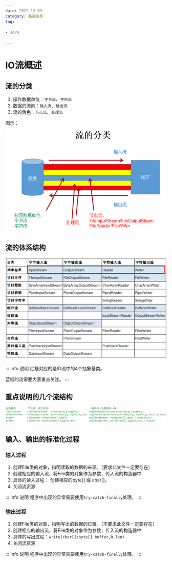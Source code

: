 ```yaml
---
date: 2022-12-03
category: 基础进阶
tag:

- JAVA

---
```


# IO流概述

## 流的分类

1. 操作数据单位：`字节流`、`字符流`
2. 数据的流向：`输入流`、`输出流`
3. 流的角色：`节点流`、`处理流`

图示：

![img.png](../images/IO.png)

## 流的体系结构

![img.png](../images/IO2.png)

::: info 说明
红框对应的是IO流中的4个抽象基类。

蓝框的流需要大家重点关注。
:::

## 重点说明的几个流结构

![img.png](../images/IO3.png)

## 输入、输出的标准化过程

### 输入过程

1. 创建File类的对象，指明读取的数据的来源。（要求此文件一定要存在）
2. 创建相应的输入流，将File类的对象作为参数，传入流的构造器中
3. 具体的读入过程：
   创建相应的byte[] 或 char[]。
4. 关闭流资源

::: info 说明
程序中出现的异常需要使用`try-catch-finally`处理。
:::

### 输出过程

1. 创建File类的对象，指明写出的数据的位置。（不要求此文件一定要存在）
2. 创建相应的输出流，将File类的对象作为参数，传入流的构造器中
3. 具体的写出过程：`write(char[]/byte[] buffer,0,len)`
4. 关闭流资源

::: info 说明
程序中出现的异常需要使用`try-catch-finally`处理。
:::
